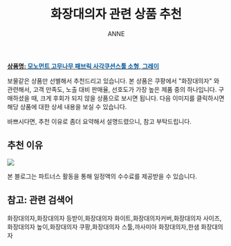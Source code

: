 ﻿---
layout: post
title:  "화장대의자 관련 상품 추천"
author: ANNE
categories: [ 가구/인테리어 ]
tags: [화장대의자,화장대의자 등받이,화장대의자 화이트,화장대의자커버,화장대의자 사이즈,화장대의자 높이,화장대의자 쿠팡,화장대의자 스툴,까사미아 화장대의자,한샘 화장대의자]
image: https://static.coupangcdn.com/image/retail/images/1812428502351215-7ea19ac5-f890-4eb6-aa1d-bfa70c4c0ceb.jpg 
description: "쿠팡에서 화장대의자 관련 상품으로 가장 고객 선호도가 높은 제품 중 하나입니다."
---

<a href="https://link.coupang.com/re/AFFSDP?lptag=AF5184500&pageKey=285997821&itemId=906961111&vendorItemId=5271505617&traceid=V0-153-4298a66768dc675e"><b>상품명: <font color='#01579B'>모노먼트 고무나무 패브릭 사각쿠션스툴 소형, 그레이</font></b></a>

보물같은 상품만 선별해서 추천드리고 있습니다.
본 상품은 쿠팡에서 "화장대의자" 와 관련해서, 고객 만족도, 노출 대비 판매율, 선호도가 가장 높은 제품 중의 하나입니다.
구매하셨을 때, 크게 후회가 되지 않을 상품으로 보시면 됩니다. 
다음 이미지를 클릭하시면 해당 상품에 대한 상세 내용을 보실 수 있습니다.

바쁘시다면, 추천 이유로 좀더 요약해서 설명드렸으니, 참고 부탁드립니다.

## 추천 이유 

<a href="https://link.coupang.com/re/AFFSDP?lptag=AF5184500&pageKey=285997821&itemId=906961111&vendorItemId=5271505617&traceid=V0-153-4298a66768dc675e"><img src="https://thumbnail6.coupangcdn.com/thumbnails/remote/q89/image/retail/images/2019/08/21/18/9/af1d91d1-ff8f-4057-b5e5-8adfcd809e23.jpg"></a> 

본 블로그는 파트너스 활동을 통해 일정액의 수수료를 제공받을 수 있습니다.

## 참고: 관련 검색어    
화장대의자,화장대의자 등받이,화장대의자 화이트,화장대의자커버,화장대의자 사이즈,화장대의자 높이,화장대의자 쿠팡,화장대의자 스툴,까사미아 화장대의자,한샘 화장대의자